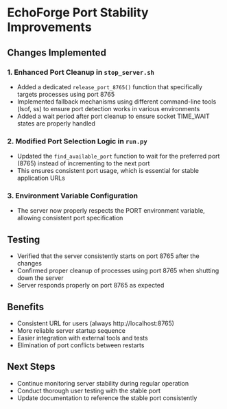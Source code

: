 # EchoForge Port Stability Improvements

## Changes Implemented

### 1. Enhanced Port Cleanup in `stop_server.sh`
- Added a dedicated `release_port_8765()` function that specifically targets processes using port 8765
- Implemented fallback mechanisms using different command-line tools (lsof, ss) to ensure port detection works in various environments
- Added a wait period after port cleanup to ensure socket TIME_WAIT states are properly handled

### 2. Modified Port Selection Logic in `run.py`
- Updated the `find_available_port` function to wait for the preferred port (8765) instead of incrementing to the next port
- This ensures consistent port usage, which is essential for stable application URLs

### 3. Environment Variable Configuration
- The server now properly respects the PORT environment variable, allowing consistent port specification

## Testing
- Verified that the server consistently starts on port 8765 after the changes
- Confirmed proper cleanup of processes using port 8765 when shutting down the server
- Server responds properly on port 8765 as expected

## Benefits
- Consistent URL for users (always http://localhost:8765)
- More reliable server startup sequence
- Easier integration with external tools and tests
- Elimination of port conflicts between restarts

## Next Steps
- Continue monitoring server stability during regular operation
- Conduct thorough user testing with the stable port
- Update documentation to reference the stable port consistently
